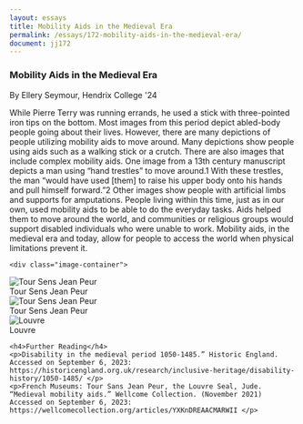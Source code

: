 ```yaml
---
layout: essays
title: Mobility Aids in the Medieval Era
permalink: /essays/172-mobility-aids-in-the-medieval-era/
document: jj172
---
```


<div id="witchcraft" class="essay">
  <h3 class="essay-title">Mobility Aids in the Medieval Era</h3>
  <div class="essay-author">By Ellery Seymour, Hendrix College '24</div>
  <div class="essay-content">
    <p>While Pierre Terry was running errands, he used a stick with three-pointed iron tips on the bottom. Most images from this period depict abled-body people going about their lives. However, there are many depictions of people utilizing mobility aids to move around. Many depictions show people using aids such as a walking stick or a crutch. There are also images that include complex mobility aids. One image from a 13th century manuscript depicts a man using “hand trestles” to move around.1 With these trestles, the man “would have used [them] to raise his upper body onto his hands and pull himself forward.”2 Other images show people with artificial limbs and supports for amputations. People living within this time, just as in our own, used mobility aids to be able to do the everyday tasks. Aids helped them to move around the world, and communities or religious groups would support disabled individuals who were unable to work. Mobility aids, in the medieval era and today, allow for people to access the world when physical limitations prevent it.  </p>

    <div class="image-container">
<!-- <img src="/assets/images/essayImg/mobilityAids1.png" alt="Tour Sens Jean Peur " class="essay-image"> -->
<img src="{{ '/assets/images/essayImg/mobilityAids1.png' | relative_url }}" alt="Tour Sens Jean Peur" class="essay-image">
<div class="image-caption">Tour Sens Jean Peur </div>
</div>

<div class="image-container">
<!-- <img src="/assets/images/essayImg/mobilityAids2.png" alt="Tour Sens Jean Peur " class="essay-image"> -->
<img src="{{ '/assets/images/essayImg/mobilityAids2.png' | relative_url }}" alt="Tour Sens Jean Peur" class="essay-image">
<div class="image-caption">Tour Sens Jean Peur </div>
</div>

<div class="image-container">
<!-- <img src="/assets/images/essayImg/mobilityAids3.png" alt="Louvre " class="essay-image"> -->
<img src="{{ '/assets/images/essayImg/mobilityAids2.png' | relative_url }}" alt="Louvre" class="essay-image">
<div class="image-caption">Louvre </div>
</div>
    
    <h4>Further Reading</h4>
    <p>Disability in the medieval period 1050-1485.” Historic England. Accessed on September 6, 2023: https://historicengland.org.uk/research/inclusive-heritage/disability-history/1050-1485/ </p>
    <p>French Museums: Tour Sans Jean Peur, the Louvre Seal, Jude. “Medieval mobility aids.” Wellcome Collection. (November 2021) Accessed on September 6, 2023: https://wellcomecollection.org/articles/YXKnDREAACMARWII </p>
  </div>
</div>
</div>